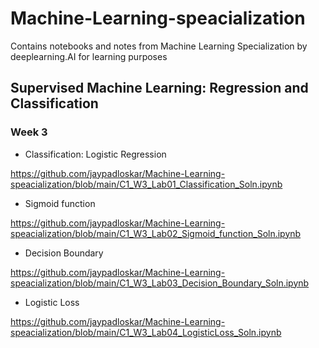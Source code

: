 # Machine-Learning-speacialization
Contains notebooks and notes from Machine Learning Specialization by deeplearning.AI for learning purposes


## Supervised Machine Learning: Regression and Classification
### Week 3

* Classification: Logistic Regression

https://github.com/jaypadloskar/Machine-Learning-speacialization/blob/main/C1_W3_Lab01_Classification_Soln.ipynb

* Sigmoid function

https://github.com/jaypadloskar/Machine-Learning-speacialization/blob/main/C1_W3_Lab02_Sigmoid_function_Soln.ipynb

* Decision Boundary

https://github.com/jaypadloskar/Machine-Learning-speacialization/blob/main/C1_W3_Lab03_Decision_Boundary_Soln.ipynb

* Logistic Loss

https://github.com/jaypadloskar/Machine-Learning-speacialization/blob/main/C1_W3_Lab04_LogisticLoss_Soln.ipynb




